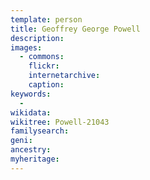 ```yaml
---
template: person
title: Geoffrey George Powell
description:
images:
  - commons: 
    flickr: 
    internetarchive: 
    caption: 
keywords:
  - 
wikidata: 
wikitree: Powell-21043
familysearch: 
geni: 
ancestry: 
myheritage: 
---
```

